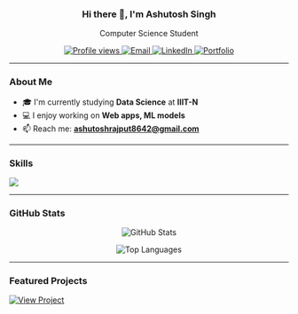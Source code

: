 <!-- Banner / Introduction -->
<h3 align="center">Hi there 👋, I'm Ashutosh Singh</h3>
<p align="center">Computer Science Student</p>

<p align="center" style="pointer-events:auto;">
  <a href="https://github.com/iiioooiso">
    <img src="https://komarev.com/ghpvc/?username=iiioooiso&label=Profile%20views&color=0e75b6&style=flat" alt="Profile views" />
  </a>
  <a href="mailto:ashutoshrajput8642@gmail.com">
    <img alt="Email" src="https://img.shields.io/badge/Email-D14836?style=flat&logo=gmail&logoColor=white" />
  </a>
  <a href="https://www.linkedin.com/in/ashutosh-singh-350b33291/">
    <img alt="LinkedIn" src="https://img.shields.io/badge/LinkedIn-blue?style=flat&logo=linkedin&logoColor=white" />
  </a>
  <a href="https://yourportfolio.com">
    <img alt="Portfolio" src="https://img.shields.io/badge/Portfolio-%23000000.svg?style=flat&logo=firefox&logoColor=white" />
  </a>
</p>

---

### About Me

- 🎓 I'm currently studying **Data Science** at **IIIT-N**
- 💻 I enjoy working on **Web apps, ML models**
- 📫 Reach me: **ashutoshrajput8642@gmail.com**

---

### Skills

<p align="left">
  <img src="https://skillicons.dev/icons?i=js,ts,html,css,react,nextjs,nodejs,express,mongodb,python,java,cpp,git,github,docker,linux" />
</p>

---

### GitHub Stats

<p align="center">
  <img src="https://github-readme-stats.vercel.app/api?username=iiioooiso&show_icons=true&theme=github_dark&hide_border=true&cache_seconds=1800&cache_bust=1" alt="GitHub Stats" />
</p>

<p align="center">
  <img src="https://github-readme-stats.vercel.app/api/top-langs/?username=iiioooiso&layout=compact&theme=github_dark&hide_border=true&cache_seconds=1800&cache_bust=1" alt="Top Languages" />
</p>

---

### Featured Projects

<p align="left">
  <a href="https://github.com/iiioooiso/WildLife-Log-Processor" target="_blank">
    <img src="https://img.shields.io/badge/Click%20to%20View-Project-blue?style=for-the-badge" alt="View Project" />
  </a>
</p>
